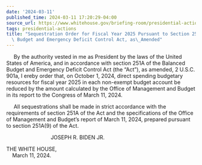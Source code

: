 ```yaml
---
date: '2024-03-11'
published_time: 2024-03-11 17:20:29-04:00
source_url: https://www.whitehouse.gov/briefing-room/presidential-actions/2024/03/11/sequestration-order-for-fiscal-year-2025-pursuant-to-section-251a-of-the-balanced-budget-and-emergency-deficit-control-act-as-amended/
tags: presidential-actions
title: "Sequestration Order for Fiscal Year 2025 Pursuant to Section 251A of the Balanced\
  \ Budget and Emergency Deficit Control Act, as\_Amended"
---
```

 
     By the authority vested in me as President by the laws of the
United States of America, and in accordance with section 251A of the
Balanced Budget and Emergency Deficit Control Act (the “Act”), as
amended, 2 U.S.C. 901a, I ereby order that, on October 1, 2024, direct
spending budgetary resources for fiscal year 2025 in each non-exempt
budget account be reduced by the amount calculated by the Office of
Management and Budget in its report to the Congress of March 11, 2024.

     All sequestrations shall be made in strict accordance with the
requirements of section 251A of the Act and the specifications of the
Office of Management and Budget’s report of March 11, 2024, prepared
pursuant to section 251A(9) of the Act.

                              JOSEPH R. BIDEN JR.

THE WHITE HOUSE,  
    March 11, 2024.  
